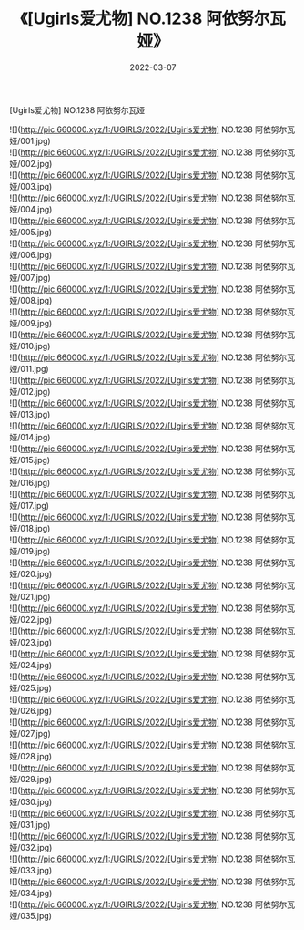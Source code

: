 ﻿---
layout: post
title:  《[Ugirls爱尤物] NO.1238 阿依努尔瓦娅》
date:   2022-03-07
img: http://pic.660000.xyz/1:/UGIRLS/2022/[Ugirls爱尤物] NO.1238 阿依努尔瓦娅/000.jpg
categories: [美女, 清纯, 唯美]
---

[Ugirls爱尤物] NO.1238 阿依努尔瓦娅

 ![](http://pic.660000.xyz/1:/UGIRLS/2022/[Ugirls爱尤物] NO.1238 阿依努尔瓦娅/001.jpg) <br>![](http://pic.660000.xyz/1:/UGIRLS/2022/[Ugirls爱尤物] NO.1238 阿依努尔瓦娅/002.jpg) <br>![](http://pic.660000.xyz/1:/UGIRLS/2022/[Ugirls爱尤物] NO.1238 阿依努尔瓦娅/003.jpg) <br>![](http://pic.660000.xyz/1:/UGIRLS/2022/[Ugirls爱尤物] NO.1238 阿依努尔瓦娅/004.jpg) <br>![](http://pic.660000.xyz/1:/UGIRLS/2022/[Ugirls爱尤物] NO.1238 阿依努尔瓦娅/005.jpg) <br>![](http://pic.660000.xyz/1:/UGIRLS/2022/[Ugirls爱尤物] NO.1238 阿依努尔瓦娅/006.jpg) <br>![](http://pic.660000.xyz/1:/UGIRLS/2022/[Ugirls爱尤物] NO.1238 阿依努尔瓦娅/007.jpg) <br>![](http://pic.660000.xyz/1:/UGIRLS/2022/[Ugirls爱尤物] NO.1238 阿依努尔瓦娅/008.jpg) <br>![](http://pic.660000.xyz/1:/UGIRLS/2022/[Ugirls爱尤物] NO.1238 阿依努尔瓦娅/009.jpg) <br>![](http://pic.660000.xyz/1:/UGIRLS/2022/[Ugirls爱尤物] NO.1238 阿依努尔瓦娅/010.jpg) <br>![](http://pic.660000.xyz/1:/UGIRLS/2022/[Ugirls爱尤物] NO.1238 阿依努尔瓦娅/011.jpg) <br>![](http://pic.660000.xyz/1:/UGIRLS/2022/[Ugirls爱尤物] NO.1238 阿依努尔瓦娅/012.jpg) <br>![](http://pic.660000.xyz/1:/UGIRLS/2022/[Ugirls爱尤物] NO.1238 阿依努尔瓦娅/013.jpg) <br>![](http://pic.660000.xyz/1:/UGIRLS/2022/[Ugirls爱尤物] NO.1238 阿依努尔瓦娅/014.jpg) <br>![](http://pic.660000.xyz/1:/UGIRLS/2022/[Ugirls爱尤物] NO.1238 阿依努尔瓦娅/015.jpg) <br>![](http://pic.660000.xyz/1:/UGIRLS/2022/[Ugirls爱尤物] NO.1238 阿依努尔瓦娅/016.jpg) <br>![](http://pic.660000.xyz/1:/UGIRLS/2022/[Ugirls爱尤物] NO.1238 阿依努尔瓦娅/017.jpg) <br>![](http://pic.660000.xyz/1:/UGIRLS/2022/[Ugirls爱尤物] NO.1238 阿依努尔瓦娅/018.jpg) <br>![](http://pic.660000.xyz/1:/UGIRLS/2022/[Ugirls爱尤物] NO.1238 阿依努尔瓦娅/019.jpg) <br>![](http://pic.660000.xyz/1:/UGIRLS/2022/[Ugirls爱尤物] NO.1238 阿依努尔瓦娅/020.jpg) <br>![](http://pic.660000.xyz/1:/UGIRLS/2022/[Ugirls爱尤物] NO.1238 阿依努尔瓦娅/021.jpg) <br>![](http://pic.660000.xyz/1:/UGIRLS/2022/[Ugirls爱尤物] NO.1238 阿依努尔瓦娅/022.jpg) <br>![](http://pic.660000.xyz/1:/UGIRLS/2022/[Ugirls爱尤物] NO.1238 阿依努尔瓦娅/023.jpg) <br>![](http://pic.660000.xyz/1:/UGIRLS/2022/[Ugirls爱尤物] NO.1238 阿依努尔瓦娅/024.jpg) <br>![](http://pic.660000.xyz/1:/UGIRLS/2022/[Ugirls爱尤物] NO.1238 阿依努尔瓦娅/025.jpg) <br>![](http://pic.660000.xyz/1:/UGIRLS/2022/[Ugirls爱尤物] NO.1238 阿依努尔瓦娅/026.jpg) <br>![](http://pic.660000.xyz/1:/UGIRLS/2022/[Ugirls爱尤物] NO.1238 阿依努尔瓦娅/027.jpg) <br>![](http://pic.660000.xyz/1:/UGIRLS/2022/[Ugirls爱尤物] NO.1238 阿依努尔瓦娅/028.jpg) <br>![](http://pic.660000.xyz/1:/UGIRLS/2022/[Ugirls爱尤物] NO.1238 阿依努尔瓦娅/029.jpg) <br>![](http://pic.660000.xyz/1:/UGIRLS/2022/[Ugirls爱尤物] NO.1238 阿依努尔瓦娅/030.jpg) <br>![](http://pic.660000.xyz/1:/UGIRLS/2022/[Ugirls爱尤物] NO.1238 阿依努尔瓦娅/031.jpg) <br>![](http://pic.660000.xyz/1:/UGIRLS/2022/[Ugirls爱尤物] NO.1238 阿依努尔瓦娅/032.jpg) <br>![](http://pic.660000.xyz/1:/UGIRLS/2022/[Ugirls爱尤物] NO.1238 阿依努尔瓦娅/033.jpg) <br>![](http://pic.660000.xyz/1:/UGIRLS/2022/[Ugirls爱尤物] NO.1238 阿依努尔瓦娅/034.jpg) <br>![](http://pic.660000.xyz/1:/UGIRLS/2022/[Ugirls爱尤物] NO.1238 阿依努尔瓦娅/035.jpg) <br>